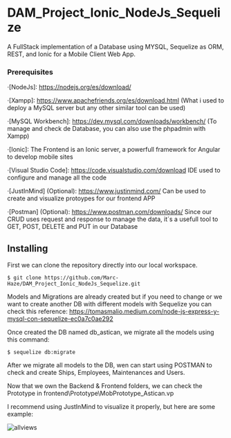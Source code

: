 # DAM_Project_Ionic_NodeJs_Sequelize

A FullStack implementation of a Database using MYSQL, Sequelize as ORM, REST, and Ionic for a Mobile Client Web App. 

### Prerequisites

·[NodeJs]: https://nodejs.org/es/download/

·[Xampp]: https://www.apachefriends.org/es/download.html (What i used to deploy a MySQL server but any other similar tool can be used)

·[MySQL Workbench]: https://dev.mysql.com/downloads/workbench/ (To manage and check de Database, you can also use the phpadmin with Xampp)

·[Ionic]: The Frontend is an Ionic server, a powerfull framework for Angular to develop mobile sites 

·[Visual Studio Code]: https://code.visualstudio.com/download IDE used to configure and manage all the code

·[JustInMind] (Optional): https://www.justinmind.com/ Can be used to create and visualize protoypes for our frontend APP

·[Postman] (Optional): https://www.postman.com/downloads/ Since our CRUD uses request and response to manage the data, it´s a usefull tool to GET, POST, DELETE and PUT in our Database


## Installing

First we can clone the repository directly into our local workspace.

    $ git clone https://github.com/Marc-Haze/DAM_Project_Ionic_NodeJs_Sequelize.git
    
Models and Migrations are already created but if you need to change or we want to create another DB with different models with Sequelize you can check this reference: https://tomasmalio.medium.com/node-js-express-y-mysql-con-sequelize-ec0a7c0ae292

Once created the DB named db_astican, we migrate all the models using this command:

    $ sequelize db:migrate

After we migrate all models to the DB, wen can start using POSTMAN to check and create Ships, Employees, Maintenances and Users.

Now that we own the Backend & Frontend folders, we can check the Prototype in frontend\Prototype\MobPrototype_Astican.vp 

I recommend using JustInMind to visualize it properly, but here are some example:

![allviews](https://user-images.githubusercontent.com/91074603/141653462-8a9684d4-ce77-48d7-92e2-05fc70a846e6.PNG)



